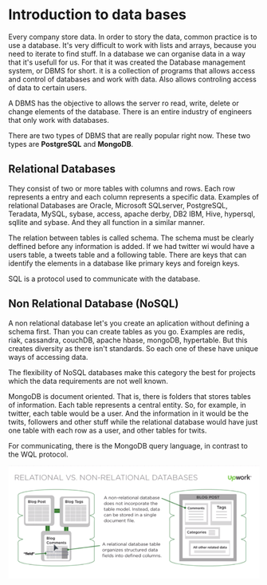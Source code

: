 # Introduction to data bases
Every company store data. In order to story the data, common practice is to use a database.
It's very difficult to work with lists and arrays, because you need to iterate to find stuff.
In a database we can organise data in a way that it's usefull for us. For that it was created the Database management system, or DBMS for short. it is a collection of programs that allows access and control of databases and work with data. Also allows controling access of data to certain users.

A DBMS has the objective to allows the server ro read, write, delete or change elements of the database. There is an entire industry of engineers that only work with databases.

There are two types of DBMS that are really popular right now. These two types are **PostgreSQL** and **MongoDB**.

## Relational Databases
They consist of two or more tables with columns and rows. Each row represents a entry and each column represents a specific data. Examples of relational Databases are Oracle, Microsoft SQLserver, PostgreSQL, Teradata, MySQL, sybase, access, apache derby, DB2 IBM, Hive, hypersql, sqllite and sybase. And they all function in a similar manner.

The relation between tables is called schema. The schema must be clearly deffined before any information is added.
If we had twitter wi would have a users table, a tweets table and a following table. There are keys that can identify the elements in a database like primary keys and foreign keys.

SQL is a protocol used to communicate with the database.

## Non Relational Database (NoSQL)
A non relational database let's you create an aplication without defining a schema first. Than you can create tables as you go. Examples are redis, riak, cassandra, couchDB, apache hbase, mongoDB, hypertable. But this creates diversity as there isn't standards. So each one of these have unique ways of accessing data.

The flexibility of NoSQL databases make this category the best for projects which the data requirements are not well known.

MongoDB is document oriented. That is, there is folders that stores tables of information. Each table represents a central entity. So, for example, in twitter, each table would be a user. And the information in it would be the twits, followers and other stuff while the relational database would have just one table with each row as a user, and other tables for twits.

For communicating, there is the MongoDB query language, in contrast to the WQL protocol.

![](estructured/programming/webdev/backend/PostgreSQL/image_1.png)

